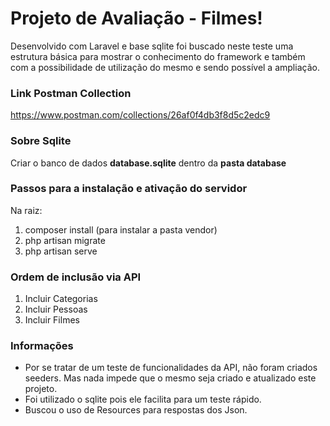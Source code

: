 # Projeto de Avaliação - Filmes!

Desenvolvido com Laravel e base sqlite foi buscado neste teste uma estrutura básica para mostrar o conhecimento do framework e também com a possibilidade de utilização do mesmo e sendo possível a ampliação.

### Link Postman Collection

https://www.postman.com/collections/26af0f4db3f8d5c2edc9

### Sobre Sqlite

Criar o banco de dados **database.sqlite** dentro da **pasta database**

### Passos para a instalação e ativação do servidor

Na raiz:

1.  composer install (para instalar a pasta vendor)
2.  php artisan migrate
3.  php artisan serve

### Ordem de inclusão via API

1.  Incluir Categorias
2.  Incluir Pessoas
3.  Incluir Filmes

### Informações

-   Por se tratar de um teste de funcionalidades da API, não foram criados seeders. Mas nada impede que o mesmo seja criado e atualizado este projeto.
-   Foi utilizado o sqlite pois ele facilita para um teste rápido.
-   Buscou o uso de Resources para respostas dos Json.
